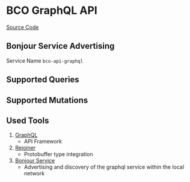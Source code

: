 # BCO GraphQL API

[Source Code](https://github.com/openbase/bco.api.graphql)

## Bonjour Service Advertising

Service Name ```bco-api-graphql```

## Supported Queries

## Supported Mutations

## Used Tools

1. [GraphQL](https://graphql.org/)
   * API Framework
2. [Rejoiner](https://rejoiner.io/)
   * Protobuffer type integration
4. [Bonjour Service](https://github.com/jmdns/jmdns)
   * Advertising and discovery of the graphql service within the local network